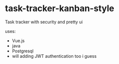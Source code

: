# task-tracker-kanban-style
Task tracker with security and pretty ui

uses: 
- Vue.js
- java
- Postgresql
- will adding JWT authentication too i guess
